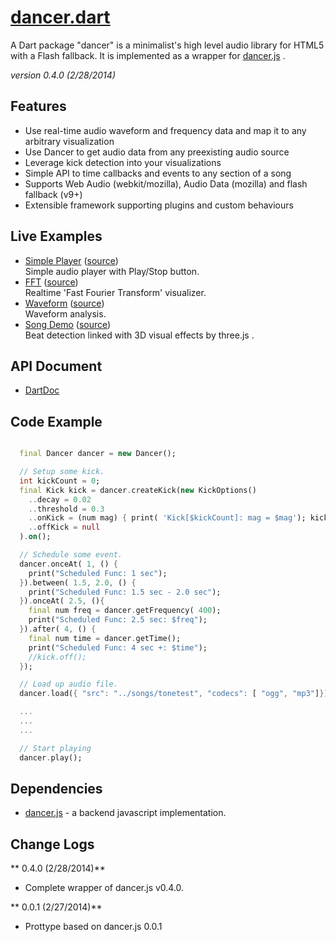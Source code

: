 # [dancer.dart](http://github.com/hyamamoto/dancer.dart)

A Dart package "dancer" is a minimalist's high level audio library for HTML5 with a Flash fallback. It is implemented as a wrapper for [dancer.js](https://github.com/jsantell/dancer.js) .

_version 0.4.0 (2/28/2014)_

Features
---
* Use real-time audio waveform and frequency data and map it to any arbitrary visualization
* Use Dancer to get audio data from any preexisting audio source
* Leverage kick detection into your visualizations
* Simple API to time callbacks and events to any section of a song
* Supports Web Audio (webkit/mozilla), Audio Data (mozilla) and flash fallback (v9+)
* Extensible framework supporting plugins and custom behaviours

Live Examples
---

* [Simple Player](http://htmlpreview.github.com/?http://github.com/hyamamoto/dancer.dart/blob/master/build/web/play_stop/play_stop.html) ([source](http://github.com/hyamamoto/dancer.dart/build/web/play_stop/))  
    Simple audio player with Play/Stop button.
* [FFT](http://htmlpreview.github.com/?http://github.com/hyamamoto/dancer.dart/blob/master/build/web/fft/fft.html) ([source](http://github.com/hyamamoto/dancer.dart/build/web/fft/))  
    Realtime 'Fast Fourier Transform' visualizer.
* [Waveform](http://htmlpreview.github.com/?http://github.com/hyamamoto/dancer.dart/blob/master/build/web/waveform/waveform.html) ([source](http://github.com/hyamamoto/dancer.dart/build/web/waveform/))  
    Waveform analysis.
* [Song Demo](http://htmlpreview.github.com/?http://github.com/hyamamoto/dancer.dart/blob/master/build/web/song_demo/song_demo.html) ([source](http://github.com/hyamamoto/dancer.dart/build/web/song_demo/))  
    Beat detection linked with 3D visual effects by three.js .

API Document
---

* [DartDoc](http://htmlpreview.github.com/?http://github.com/hyamamoto/dancer.dart/blob/master/docs/dancer.html)

Code Example
---

```dart

  final Dancer dancer = new Dancer();

  // Setup some kick.
  int kickCount = 0;
  final Kick kick = dancer.createKick(new KickOptions()
    ..decay = 0.02
    ..threshold = 0.3
    ..onKick = (num mag) { print( 'Kick[$kickCount]: mag = $mag'); kickCount++; }
    ..offKick = null
  ).on();

  // Schedule some event.
  dancer.onceAt( 1, () {
    print("Scheduled Func: 1 sec");
  }).between( 1.5, 2.0, () {
    print("Scheduled Func: 1.5 sec - 2.0 sec");
  }).onceAt( 2.5, (){
    final num freq = dancer.getFrequency( 400);
    print("Scheduled Func: 2.5 sec: $freq");
  }).after( 4, () {
    final num time = dancer.getTime();
    print("Scheduled Func: 4 sec +: $time");
    //kick.off();
  });

  // Load up audio file.
  dancer.load({ "src": "../songs/tonetest", "codecs": [ "ogg", "mp3"]});

  ...
  ...
  ...

  // Start playing  
  dancer.play();
```


Dependencies
---

* [dancer.js](https://github.com/jsantell/dancer.js/) - a backend javascript implementation.

Change Logs
----

** 0.4.0 (2/28/2014)**  
* Complete wrapper of dancer.js v0.4.0.
    
** 0.0.1 (2/27/2014)**  
* Prottype based on dancer.js 0.0.1

